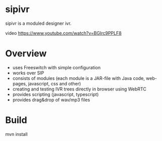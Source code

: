# sipivr
sipivr is a moduled designer ivr.

video https://www.youtube.com/watch?v=BGIrc9PPLF8

# Overview
- uses Freeswitch with simple configuration
- works over SIP
- consists of modules (each module is a JAR-file with Java code, web-pages, javascript, css and other)
- creating and testing IVR trees directly in browser using WebRTC
- provides scripting (javascript, typescript)
- provides drag&drop of wav/mp3 files


# Build
mvn install